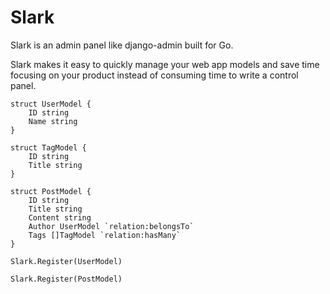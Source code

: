 # Slark

Slark is an admin panel like django-admin built for Go.

Slark makes it easy to quickly manage your web app models and save time focusing
 on your product instead of consuming time to write a control panel.


    struct UserModel {
        ID string
        Name string
    }

    struct TagModel {
        ID string
        Title string
    }

    struct PostModel {
        ID string
        Title string
        Content string
        Author UserModel `relation:belongsTo`
        Tags []TagModel `relation:hasMany`
    }

    Slark.Register(UserModel)

    Slark.Register(PostModel)
